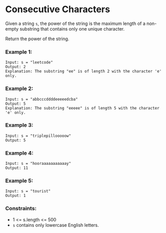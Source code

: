 # Consecutive Characters

Given a string `s`, the power of the string is the maximum length of a non-empty substring that contains only one unique character.

Return the power of the string.

 

### Example 1:
```
Input: s = "leetcode"
Output: 2
Explanation: The substring "ee" is of length 2 with the character 'e' only.
```
### Example 2:
```
Input: s = "abbcccddddeeeeedcba"
Output: 5
Explanation: The substring "eeeee" is of length 5 with the character 'e' only.
```
### Example 3:
```
Input: s = "triplepillooooow"
Output: 5
```
### Example 4:
```
Input: s = "hooraaaaaaaaaaay"
Output: 11
```
### Example 5:
```
Input: s = "tourist"
Output: 1
```

### Constraints:

* 1 <= s.length <= 500
* `s` contains only lowercase English letters.